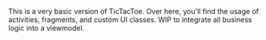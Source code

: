 This is a very basic version of TicTacToe. Over here, you'll find the usage of activities, fragments, and custom UI classes. WIP to integrate all business logic into a viewmodel.
